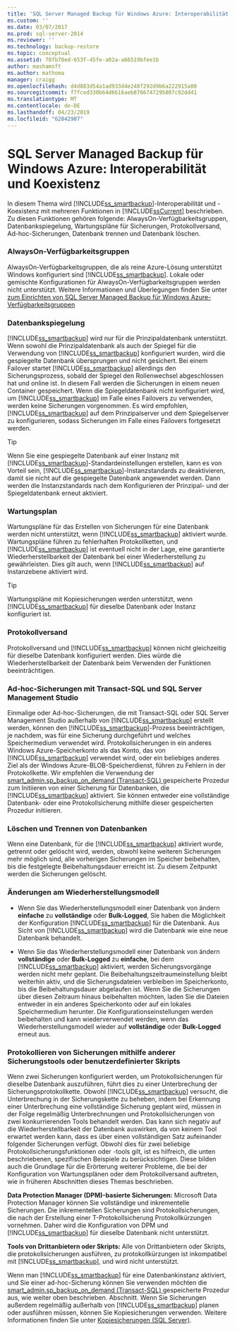 ```yaml
---
title: 'SQL Server Managed Backup für Windows Azure: Interoperabilität und Koexistenz | Microsoft-Dokumentation'
ms.custom: ''
ms.date: 03/07/2017
ms.prod: sql-server-2014
ms.reviewer: ''
ms.technology: backup-restore
ms.topic: conceptual
ms.assetid: 78fb78ed-653f-45fe-a02a-a66519bfee1b
author: mashamsft
ms.author: mathoma
manager: craigg
ms.openlocfilehash: d4d883d54a1ad933d4e248f292d9b6a222915a00
ms.sourcegitcommit: f7fced330b64d6616aeb8766747295807c92dd41
ms.translationtype: MT
ms.contentlocale: de-DE
ms.lasthandoff: 04/23/2019
ms.locfileid: "62842907"
---
```

# <a name="sql-server-managed-backup-to-windows-azure-interoperability-and-coexistence"></a>SQL Server Managed Backup für Windows Azure: Interoperabilität und Koexistenz
  In diesem Thema wird [!INCLUDE[ss_smartbackup](../includes/ss-smartbackup-md.md)]-Interoperabilität und -Koexistenz mit mehreren Funktionen in [!INCLUDE[ssCurrent](../includes/sscurrent-md.md)] beschrieben. Zu diesen Funktionen gehören folgende: AlwaysOn-Verfügbarkeitsgruppen, Datenbankspiegelung, Wartungspläne für Sicherungen, Protokollversand, Ad-hoc-Sicherungen, Datenbank trennen und Datenbank löschen.  
  
### <a name="alwayson-availability-groups"></a>AlwaysOn-Verfügbarkeitsgruppen  
 AlwaysOn-Verfügbarkeitsgruppen, die als reine Azure-Lösung unterstützt Windows konfiguriert sind [!INCLUDE[ss_smartbackup](../includes/ss-smartbackup-md.md)]. Lokale oder gemischte Konfigurationen für AlwaysOn-Verfügbarkeitsgruppen werden nicht unterstützt. Weitere Informationen und Überlegungen finden Sie unter [zum Einrichten von SQL Server Managed Backup für Windows Azure-Verfügbarkeitsgruppen](../../2014/database-engine/setting-up-sql-server-managed-backup-to-windows-azure-for-availability-groups.md)  
  
### <a name="database-mirroring"></a>Datenbankspiegelung  
 [!INCLUDE[ss_smartbackup](../includes/ss-smartbackup-md.md)] wird nur für die Prinzipaldatenbank unterstützt. Wenn sowohl die Prinzipaldatenbank als auch der Spiegel für die Verwendung von [!INCLUDE[ss_smartbackup](../includes/ss-smartbackup-md.md)] konfiguriert wurden, wird die gespiegelte Datenbank übersprungen und nicht gesichert. Bei einem Failover startet [!INCLUDE[ss_smartbackup](../includes/ss-smartbackup-md.md)] allerdings den Sicherungsprozess, sobald der Spiegel den Rollenwechsel abgeschlossen hat und online ist. In diesem Fall werden die Sicherungen in einem neuen Container gespeichert. Wenn die Spiegeldatenbank nicht konfiguriert wird, um [!INCLUDE[ss_smartbackup](../includes/ss-smartbackup-md.md)] im Falle eines Failovers zu verwenden, werden keine Sicherungen vorgenommen. Es wird empfohlen, [!INCLUDE[ss_smartbackup](../includes/ss-smartbackup-md.md)] auf dem Prinzipalserver und dem Spiegelserver zu konfigurieren, sodass Sicherungen im Falle eines Failovers fortgesetzt werden.  
  
> [!TIP]  
>  Wenn Sie eine gespiegelte Datenbank auf einer Instanz mit [!INCLUDE[ss_smartbackup](../includes/ss-smartbackup-md.md)]-Standardeinstellungen erstellen, kann es von Vorteil sein, [!INCLUDE[ss_smartbackup](../includes/ss-smartbackup-md.md)]-Instanzstandards zu deaktivieren, damit sie nicht auf die gespiegelte Datenbank angewendet werden. Dann werden die Instanzstandards nach dem Konfigurieren der Prinzipal- und der Spiegeldatenbank erneut aktiviert.  
  
### <a name="maintenance-plan"></a>Wartungsplan  
 Wartungspläne für das Erstellen von Sicherungen für eine Datenbank werden nicht unterstützt, wenn [!INCLUDE[ss_smartbackup](../includes/ss-smartbackup-md.md)] aktiviert wurde. Wartungspläne führen zu fehlerhaften Protokollketten, und [!INCLUDE[ss_smartbackup](../includes/ss-smartbackup-md.md)] ist eventuell nicht in der Lage, eine garantierte Wiederherstellbarkeit der Datenbank bei einer Wiederherstellung zu gewährleisten. Dies gilt auch, wenn [!INCLUDE[ss_smartbackup](../includes/ss-smartbackup-md.md)] auf Instanzebene aktiviert wird.  
  
> [!TIP]  
>  Wartungspläne mit Kopiesicherungen werden unterstützt, wenn [!INCLUDE[ss_smartbackup](../includes/ss-smartbackup-md.md)] für dieselbe Datenbank oder Instanz konfiguriert ist.  
  
### <a name="log-shipping"></a>Protokollversand  
 Protokollversand und [!INCLUDE[ss_smartbackup](../includes/ss-smartbackup-md.md)] können nicht gleichzeitig für dieselbe Datenbank konfiguriert werden. Dies würde die Wiederherstellbarkeit der Datenbank beim Verwenden der Funktionen beeinträchtigen.  
  
### <a name="ad-hoc-backups-using-transact-sql-and-sql-server-management-studio"></a>Ad-hoc-Sicherungen mit Transact-SQL und SQL Server Management Studio  
 Einmalige oder Ad-hoc-Sicherungen, die mit Transact-SQL oder SQL Server Management Studio außerhalb von [!INCLUDE[ss_smartbackup](../includes/ss-smartbackup-md.md)] erstellt werden, können den [!INCLUDE[ss_smartbackup](../includes/ss-smartbackup-md.md)]-Prozess beeinträchtigen, je nachdem, was für eine Sicherung durchgeführt und welches Speichermedium verwendet wird. Protokollsicherungen in ein anderes Windows Azure-Speicherkonto als das Konto, das von [!INCLUDE[ss_smartbackup](../includes/ss-smartbackup-md.md)] verwendet wird, oder ein beliebiges anderes Ziel als der Windows Azure-BLOB-Speicherdienst, führen zu Fehlern in der Protokollkette. Wir empfehlen die Verwendung der [smart_admin.sp_backup_on_demand &#40;Transact-SQL&#41; ](/sql/relational-databases/system-stored-procedures/managed-backup-sp-backup-on-demand-transact-sql) gespeicherte Prozedur zum Initiieren von einer Sicherung für Datenbanken, die [!INCLUDE[ss_smartbackup](../includes/ss-smartbackup-md.md)] aktiviert. Sie können entweder eine vollständige Datenbank- oder eine Protokollsicherung mithilfe dieser gespeicherten Prozedur initiieren.  
  
### <a name="drop-database-and-detach-database"></a>Löschen und Trennen von Datenbanken  
 Wenn eine Datenbank, für die [!INCLUDE[ss_smartbackup](../includes/ss-smartbackup-md.md)] aktiviert wurde, getrennt oder gelöscht wird, werden, obwohl keine weiteren Sicherungen mehr möglich sind, alle vorherigen Sicherungen im Speicher beibehalten, bis die festgelegte Beibehaltungsdauer erreicht ist. Zu diesem Zeitpunkt werden die Sicherungen gelöscht.  
  
### <a name="changes-to-recovery-model"></a>Änderungen am Wiederherstellungsmodell  
  
-   Wenn Sie das Wiederherstellungsmodell einer Datenbank von ändern **einfache** zu **vollständige** oder **Bulk-Logged**, Sie haben die Möglichkeit der Konfiguration [!INCLUDE[ss_smartbackup](../includes/ss-smartbackup-md.md)] für die Datenbank. Aus Sicht von [!INCLUDE[ss_smartbackup](../includes/ss-smartbackup-md.md)] wird die Datenbank wie eine neue Datenbank behandelt.  
  
-   Wenn Sie das Wiederherstellungsmodell einer Datenbank von ändern **vollständige** oder **Bulk-Logged** zu **einfache**, bei dem [!INCLUDE[ss_smartbackup](../includes/ss-smartbackup-md.md)] aktiviert, werden Sicherungsvorgänge werden nicht mehr geplant. Die Beibehaltungszeitraumeinstellung bleibt weiterhin aktiv, und die Sicherungsdateien verbleiben im Speicherkonto, bis die Beibehaltungsdauer abgelaufen ist. Wenn Sie die Sicherungen über diesen Zeitraum hinaus beibehalten möchten, laden Sie die Dateien entweder in ein anderes Speicherkonto oder auf ein lokales Speichermedium herunter. Die Konfigurationseinstellungen werden beibehalten und kann wiederverwendet werden, wenn das Wiederherstellungsmodell wieder auf **vollständige** oder **Bulk-Logged** erneut aus.  
  
### <a name="log-backups-using-other-backup-tools-or-custom-scripts"></a>Protokollieren von Sicherungen mithilfe anderer Sicherungstools oder benutzerdefinierter Skripts  
 Wenn zwei Sicherungen konfiguriert werden, um Protokollsicherungen für dieselbe Datenbank auszuführen, führt dies zu einer Unterbrechung der Sicherungsprotokollkette. Obwohl [!INCLUDE[ss_smartbackup](../includes/ss-smartbackup-md.md)] versucht, die Unterbrechung in der Sicherungskette zu beheben, indem bei Erkennung einer Unterbrechung eine vollständige Sicherung geplant wird, müssen in der Folge regelmäßig Unterbrechnungen und Protokollsicherungen von zwei konkurrierenden Tools behandelt werden. Das kann sich negativ auf die Wiederherstellbarkeit der Datenbank auswirken, da von keinem Tool erwartet werden kann, dass es über einen vollständigen Satz aufeinander folgender Sicherungen verfügt. Obwohl dies für zwei beliebige Protokollsicherungsfunktionen oder -tools gilt, ist es hilfreich, die unten beschriebenen, spezifischen Beispiele zu berücksichtigen. Diese bilden auch die Grundlage für die Erörterung weiterer Probleme, die bei der Konfiguration von Wartungsplänen oder dem Protokollversand auftreten, wie in früheren Abschnitten dieses Themas beschrieben.  
  
 **Data Protection Manager (DPM)-basierte Sicherungen:** Microsoft Data Protection Manager können Sie vollständige und inkrementelle Sicherungen. Die inkrementellen Sicherungen sind Protokollsicherungen, die nach der Erstellung einer T-Protokollsicherung Protokollkürzungen vornehmen. Daher wird die Konfiguration von DPM und [!INCLUDE[ss_smartbackup](../includes/ss-smartbackup-md.md)] für dieselbe Datenbank nicht unterstützt.  
  
 **Tools von Drittanbietern oder Skripts:** Alle von Drittanbietern oder Skripts, die protokollsicherungen ausführen, zu protokollkürzungen ist inkompatibel mit [!INCLUDE[ss_smartbackup](../includes/ss-smartbackup-md.md)], und wird nicht unterstützt.  
  
 Wenn man [!INCLUDE[ss_smartbackup](../includes/ss-smartbackup-md.md)] für eine Datenbankinstanz aktiviert, und Sie einer ad-hoc-Sicherung können Sie verwenden möchten die [smart_admin.sp_backup_on_demand &#40;Transact-SQL&#41; ](/sql/relational-databases/system-stored-procedures/managed-backup-sp-backup-on-demand-transact-sql) gespeicherte Prozedur aus, wie weiter oben beschrieben. Abschnitt. Wenn Sie Sicherungen außerdem regelmäßig außerhalb von [!INCLUDE[ss_smartbackup](../includes/ss-smartbackup-md.md)] planen oder ausführen müssen, können Sie Kopiesicherungen verwenden.  Weitere Informationen finden Sie unter [Kopiesicherungen &#40;SQL Server&#41;](../relational-databases/backup-restore/copy-only-backups-sql-server.md).  
  
  
